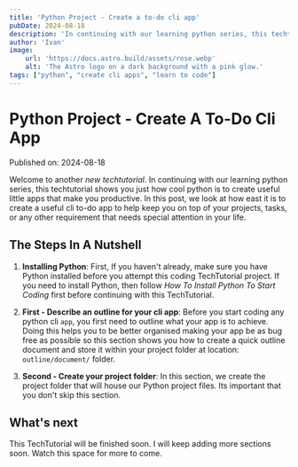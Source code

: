 ```yaml
---
title: 'Python Project - Create a to-do cli app'
pubDate: 2024-08-18
description: 'In continuing with our learning python series, this techtutorial shows you just how cool python is to create useful little apps that make you productive. In this post, we look at how east it is to create a useful cli to-do app to help keep you on top of your projects, tasks, or any other requirement that needs special attention in your life.'
author: 'Ivan'
image:
    url: 'https://docs.astro.build/assets/rose.webp'
    alt: 'The Astro logo on a dark background with a pink glow.'
tags: ["python", "create cli apps", "learn to code"]
---
```

# Python Project - Create A To-Do Cli App

Published on: 2024-08-18

Welcome to another _new techtutorial_. In continuing with our learning python series, this techtutorial shows you just how cool python is to create useful little apps that make you productive. In this post, we look at how east it is to create a useful cli to-do app to help keep you on top of your projects, tasks, or any other requirement that needs special attention in your life.

## The Steps In A Nutshell

1. **Installing Python**: First, If you haven't already, make sure you have Python installed before you attempt this coding TechTutorial project. If you need to install Python, then follow _How To Install Python To Start Coding_ first before continuing with this TechTutorial.

2. **First - Describe an outline for your cli app**: Before you start coding any python cli `app`, you first need to outline what your app is to achieve. Doing this helps you to be better organised making your app be as bug free as possible so this section shows you how to create a quick outline document and store it within your project folder at location: `outline/document/` folder.

3. **Second - Create your project folder**: In this section, we create the project folder that will house our Python project files. Its important that you don't skip this section.

## What's next

This TechTutorial will be finished soon. I will keep adding more sections soon. Watch this space for more to come.